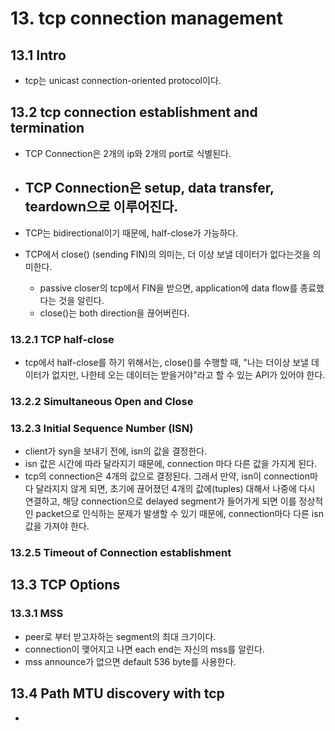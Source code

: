 # 13. tcp connection management  

## 13.1 Intro  
- tcp는 unicast connection-oriented protocol이다.  

## 13.2 tcp connection establishment and termination  
- TCP Connection은 2개의 ip와 2개의 port로 식별된다.
- TCP Connection은 setup, data transfer, teardown으로 이루어진다.  
  -

- TCP는 bidirectional이기 때문에, half-close가 가능하다.
- TCP에서 close() (sending FIN)의 의미는, 더 이상 보낼 데이터가 없다는것을 의미한다.
  - passive closer의 tcp에서 FIN을 받으면, application에 data flow를 종료했다는 것을 알린다.  
  - close()는 both direction을 끊어버린다.  

### 13.2.1 TCP half-close  
- tcp에서 half-close를 하기 위해서는, close()를 수행할 때, "나는 더이상 보낼 데이터가 없지만, 나한테 오는 데이터는 받을거야"라고 할 수 있는 API가 있어야 한다.

### 13.2.2 Simultaneous Open and Close  


### 13.2.3 Initial Sequence Number (ISN)
- client가 syn을 보내기 전에, isn의 값을 결정한다.
- isn 값은 시간에 따라 달라지기 때문에, connection 마다 다른 값을 가지게 된다.
- tcp의 connection은 4개의 값으로 결정된다. 그래서 만약, isn이 connection마다 달라지지 않게 되면, 초기에 끊어졌던 4개의 값에(tuples) 대해서 나중에 다시 연결하고, 해당 connection으로 delayed segment가 들어가게 되면 이를 정상적인 packet으로 인식하는 문제가 발생할 수 있기 때문에, connection마다 다른 isn 값을 가져야 한다.  

### 13.2.5 Timeout of Connection establishment


## 13.3 TCP Options  

### 13.3.1 MSS  
- peer로 부터 받고자하는 segment의 최대 크기이다.
- connection이 맺어지고 나면 each end는 자신의 mss를 알린다.
- mss announce가 없으면 default 536 byte를 사용한다.

## 13.4 Path MTU discovery with tcp  
- 

